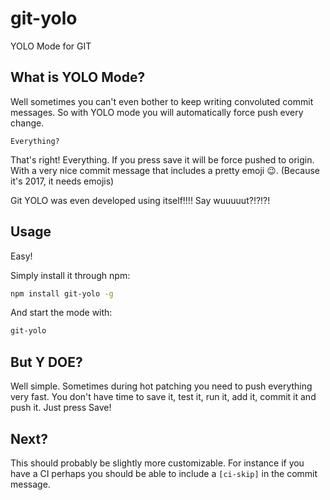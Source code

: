 # git-yolo
YOLO Mode for GIT

## What is YOLO Mode?

Well sometimes you can't even bother to keep writing convoluted commit messages.
So with YOLO mode you will automatically force push every change.

```
Everything?
```

That's right! Everything. If you press save it will be force pushed to origin.
With a very nice commit message that includes a pretty emoji 😉. (Because it's 2017, it needs emojis)

Git YOLO was even developed using itself!!!! Say wuuuuut?!?!?!

## Usage

Easy!

Simply install it through npm:

```bash
npm install git-yolo -g
```

And start the mode with:

```bash
git-yolo
```

## But Y DOE?

Well simple.
Sometimes during hot patching you need to push everything very fast.
You don't have time to save it, test it, run it, add it, commit it and push it.
Just press Save!

## Next?

This should probably be slightly more customizable.
For instance if you have a CI perhaps you should be able to include a `[ci-skip]` in the commit message.
